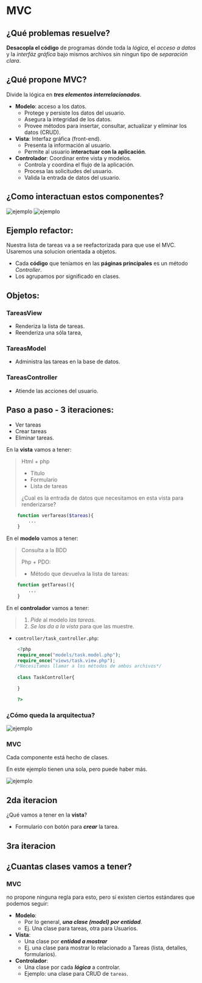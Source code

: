 # MVC

## ¿Qué problemas resuelve?

**Desacopla el código** de programas dónde toda la *lógica*, el *acceso a datos* y la *interfáz gráfica* bajo mismos archivos sin ningun tipo de *separación clara*.

## ¿Qué propone MVC?

Divide la lógica en ***tres elementos interrelacionados***.

- **Modelo**: acceso a los datos.
  - Protege y persiste los datos del usuario.
  - Asegura la integridad de los datos.
  - Provee métodos para insertar, consultar, actualizar y eliminar los datos (CRUD).
- **Vista**: Interfaz gráfica (front-end).
  - Presenta la información al usuario.
  - Permite al usuario **interactuar con la aplicación**.
- **Controlador**: Coordinar entre vista y modelos.
  - Controla y coordina el flujo de la aplicación.
  - Procesa las solicitudes del usuario.
  - Valida la entrada de datos del usuario.

## ¿Como interactuan estos componentes?
![ejemplo](img/interaccionentrecomponentes.png)
![ejemplo](img/interaccionentrecomponentes2.png)


## Ejemplo refactor:

Nuestra lista de tareas va a se reefactorizada para que use el MVC. Usaremos una solucion orientada a objetos.

- Cada **código** que teníamos en las **páginas principales** es un método *Controller*.
- Los agrupamos por significado en clases.

## Objetos:

### TareasView

- Renderiza la lista de tareas.
- Reenderiza una sóla tarea,

### TareasModel
- Administra las tareas en la base de datos.

### TareasController
- Atiende las acciones del usuario.

## Paso a paso - 3 iteraciones:

- Ver tareas
- Crear tareas
- Eliminar tareas.

En la **vista** vamos a tener:
>  Html + php
>  - Titulo
>  - Formulario
>   - Lista de tareas
> 
>   ¿Cual es la entrada de datos que necesitamos en esta vista para renderizarse?

```php
    function verTareas($tareas){
        ...
    }
``` 

En el **modelo** vamos a tener:

> Consulta a la BDD
> 
> Php + PDO:
> 
> - Método que devuelva la lista de tareas:

```php
    function getTareas(){
        ...
    }
```

En el **controlador** vamos a tener:
> 1. *Pide* al modelo *las tareas*.
> 2. *Se las da a la vista* para que las muestre.

- `controller/task_controller.php`:
```php
    <?php
    require_once("models/task.model.php");
    require_once("views/task.view.php");
   /*Necesitamos llamar a los métodos de ambos archivos*/
   
    class TaskController{

    }

    ?>
```

### ¿Cómo queda la arquitectua?
![ejemplo](img/arquitectura.png)


### MVC
Cada componente está hecho de clases.

En este ejemplo tienen una sola, pero puede haber más.

![ejemplo](img/ejemplo.png)


## 2da iteracion

¿Qué vamos a tener en la **vista**?
- Formulario con botón para ***crear*** la tarea.

## 3ra iteracion 

## ¿Cuantas clases vamos a tener?

### MVC
no propone ninguna regla para esto, pero sí existen ciertos estándares que podemos seguir:

- **Modelo**:
  - Por lo general, ***una clase (model) por entidad***.
  - Ej. Una clase para tareas, otra para Usuarios.
- **Vista**:
  - Una clase por ***entidad a mostrar***
  - Ej. una clase para mostrar lo relacionado a Tareas (lista, detalles, formularios).
- **Controlador**:
  - Una clase por cada ***lógica*** a controlar.
  - Ejemplo: una clase para CRUD de `tareas`.